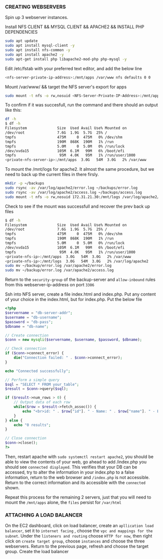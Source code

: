 ### CREATING WEBSERVERS

Spin up 3 webserver instances.

Install NFS CLIENT && MYSQL CLIENT && APACHE2 && INSTALL PHP DEPENDENCIES

```sh
sudo apt update
sudo apt install mysql-client -y
sudo apt install nfs-common -y
sudo apt install apache2 -y
sudo apt-get install php libapache2-mod-php php-mysql -y

```

Edit /etc/fstab with your preferred text editor, and add the below line

```sh
<nfs-server-private-ip-address>:/mnt/apps /var/www nfs defaults 0 0
```


Mount /var/www/ && target the NFS server's export for apps

```sh
sudo mount -t nfs -o rw,nosuid <NFS-Server-Private-IP-Address>:/mnt/apps /var/www
```

To confirm if it was succesfull, run the command and there should an output like this:

```sh
df -h
$ df -h
Filesystem              Size  Used Avail Use% Mounted on
/dev/root               7.6G  1.9G  5.7G  25% /
tmpfs                   475M     0  475M   0% /dev/shm
tmpfs                   190M  868K  190M   1% /run
tmpfs                   5.0M     0  5.0M   0% /run/lock
/dev/xvda15             105M  6.1M   99M   6% /boot/efi
tmpfs                    95M  4.0K   95M   1% /run/user/1000
<private-nfs-server-ip>:/mnt/apps  3.0G   54M  3.0G   2% /var/www
```

To mount the /mnt/logs for apache2. It almost the same procedure, but we need to back up the current files in there firsly.

```sh
mkdir -p ~/backups
sudo rsync -av /var/log/apache2/error.log ~/backups/error.log
sudo rsync -av /var/log/apache2/access.log ~/backups/access.log
sudo mount -t nfs -o rw,nosuid 172.31.21.30:/mnt/logs /var/log/apache2/
```

Check to see if the mount was successfull and recover the prev back up files

```sh
$ df -h
Filesystem              Size  Used Avail Use% Mounted on
/dev/root               7.6G  1.9G  5.7G  25% /
tmpfs                   475M     0  475M   0% /dev/shm
tmpfs                   190M  868K  190M   1% /run
tmpfs                   5.0M     0  5.0M   0% /run/lock
/dev/xvda15             105M  6.1M   99M   6% /boot/efi
tmpfs                    95M  4.0K   95M   1% /run/user/1000
<private-nfs-ip>:/mnt/apps  3.0G   54M  3.0G   2% /var/www
<private-nfs-ip>:/mnt/logs  3.0G   54M  3.0G   2% /var/log/apache2
sudo mv ~/backup/error.log /var/apache2/error.log
sudo mv ~/backup/error.log /var/apache2/access.log
```

Return to the `security-group` of the backup-server and `allow-inbound` rules from this webserver-ip-address on port `3306`

Ssh into NFS server, create a file index.html and index.php. Put any content of your choice in the index.html, but for index.php. Put the below file

```php
<?php
$servername = "db-server-addr";
$username = "db-username";
$password = "db-pass";
$dbname = "db-name";

// Create connection
$conn = new mysqli($servername, $username, $password, $dbname);

// Check connection
if ($conn->connect_error) {
    die("Connection failed: " . $conn->connect_error);
}

echo "Connected successfully";

// Perform a simple query
$sql = "SELECT * FROM your_table";
$result = $conn->query($sql);

if ($result->num_rows > 0) {
    // Output data of each row
    while($row = $result->fetch_assoc()) {
        echo "<br>id: " . $row["id"]. " - Name: " . $row["name"]. " - Email: " . $row["email"];
    }
} else {
    echo "0 results";
}

// Close connection
$conn->close();
?>
```

Then, restart apache with `sudo systemctl restart apache2`, you should be able to view the contents of your web, go ahead to add <public-ip-add>/index.php you should see `connected displayed`. This verifies that your DB can be accessed, try to alter the information in your index.php to a false information, return to the web browser and `/index.php` is not accessible. Return to the correct information and its accessible with the  `connected` shown.

Repeat this process for the remaining 2 servers, just that you will need to mount the `/mnt/apps` alone, the `files` persist for `/var/html`




### ATTACHING A LOAD BALANCER
On the EC2 dashboard, click on load balancer, create an `apllication load balancer`, set it to `internet facing` , choose the `vpc and mappings for the subnet`. Under the `listeners and routing` choose `HTTP for now`, then right click on `create target group`, choose `instances` and choose the three webservers. Return to the previous page, refresh and choose the target group. Create the load balancer